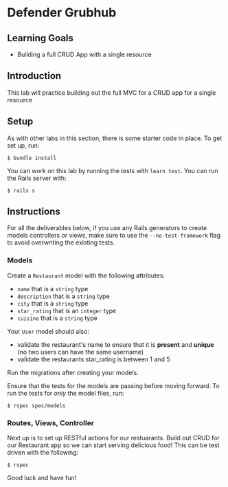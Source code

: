 # Defender Grubhub

## Learning Goals

- Building a full CRUD App with a single resource

## Introduction

This lab will practice building out the full MVC for a CRUD app for a single resource

## Setup

As with other labs in this section, there is some starter code in place. To get set up, run:

```console
$ bundle install
```

You can work on this lab by running the tests with `learn test`. You can run the Rails server with:

```console
$ rails s
```

## Instructions

For all the deliverables below, if you use any Rails generators to create models
controllers or views, make sure to use the `--no-test-framework` flag to avoid
overwriting the existing tests.

### Models

Create a `Restaurant` model with the following attributes:

- `name` that is a `string` type
- `description` that is a `string` type
- `city` that is a `string` type
- `star_rating` that is an `integer` type
- `cuisine` that is a `string` type

Your `User` model should also:

- validate the restaurant's name to ensure that it is **present** and **unique**
  (no two users can have the same username)
- validate the restaurants star_rating is between 1 and 5

Run the migrations after creating your models.

Ensure that the tests for the models are passing before moving forward. To run
the tests for _only_ the model files, run:

```console
$ rspec spec/models
```

### Routes, Views, Controller

Next up is to set up RESTful actions for our restuarants. Build out CRUD for our Restaurant app so we can start serving delicious food! This can be test driven with the following:

```console
$ rspec
```

Good luck and have fun!
